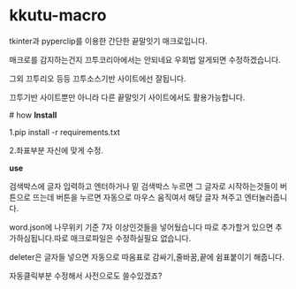 # kkutu-macro
<p>tkinter과 pyperclip를 이용한 간단한  끝말잇기 매크로입니다.</p>
<p>매크로를 감지하는건지 끄투코리아에서는 안되네요 우회법 알게되면 수정하겠습니다.</p>
<p>그외 끄투리오 등등 끄투소스기반 사이트에선 잘됩니다.</p>
<p>끄투기반 사이트뿐만 아니라 다른 끝말잇기 사이트에서도 활용가능합니다.</p>
# how
<strong>Install</strong>

<p>1.pip install -r requirements.txt</p>
<p>2.좌표부분 자신에 맞게 수정.</p>
<p><strong>use</strong></p>

<p>검색박스에 글자 입력하고 엔터하거나 밑 검색박스 누르면 그 글자로 시작하는것들이 버튼으로 뜨는데 버튼을 누르면 자동으로 마우스 움직여서 해당 글자 쳐주고 엔터눌러줍니다.</p>
<p>word.json에 나무위키 기준 7자 이상인것들을 넣어뒀습니다 따로 추가할거 있으면 추가하심됩니다.따로 매크로파일은 수정하실필요 없습니다.</p>
<p>deleter은 글자들 넣으면 자동으로 따옴표로 감싸기,줄바꿈,끝에 쉼표붙이기 해줍니다.</p>
<p>자동클릭부분 수정해서 사전으로도 쓸수있겠죠?</p>

